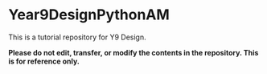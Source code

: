 # Year9DesignPythonAM

This is a tutorial repository for Y9 Design.

**Please do not edit, transfer, or modify the contents in the repository. This is for reference only.**
